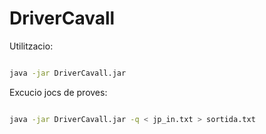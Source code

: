 # DriverCavall

Utilitzacio:

```sh

java -jar DriverCavall.jar

```

Excucio jocs de proves:

```sh

java -jar DriverCavall.jar -q < jp_in.txt > sortida.txt

```
